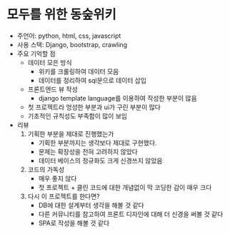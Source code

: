# 모두를 위한 동숲위키

- 주언어: python, html, css, javascript
- 사용 스택: Django, bootstrap, crawling
- 주요 기억할 점
  - 데이터 모은 방식
    - 위키를 크롤링하여 데이터 모음
    - 데이터를 정리하여 sql문으로 데이터 삽입
  - 프론트엔드 뷰 작성
    - django template language를 이용하여 작성한 부분이 많음
  - 첫 프로젝트라 엉성한 부분과 ui가 구린 부분이 많다
  - 기초적인 규칙성도 부족함이 많이 보임
- 리뷰
  1. 기획한 부분을 제대로 진행했는가
     - 기획한 부분까지는 생각보다 제대로 구현했다.
     - 문제는 확장성을 전혀 고려하지 않았다
     - 데이터 베이스의 정규화도 크게 신경쓰지 않았음
  2. 코드의 가독성
     - 매우 좋지 않다
     - 첫 프로젝트 + 클린 코드에 대한 개념없이 막 코딩한 감이 매우 크다
  3. 다시 이 프로젝트를 한다면?
     - DB에 대한 설계부터 생각을 해볼 것 같다
     - 다른 커뮤니티를 참고하여 프론트 디자인에 대해 더 신경을 써볼 것 같다
     - SPA로 작성을 해볼 것 같다